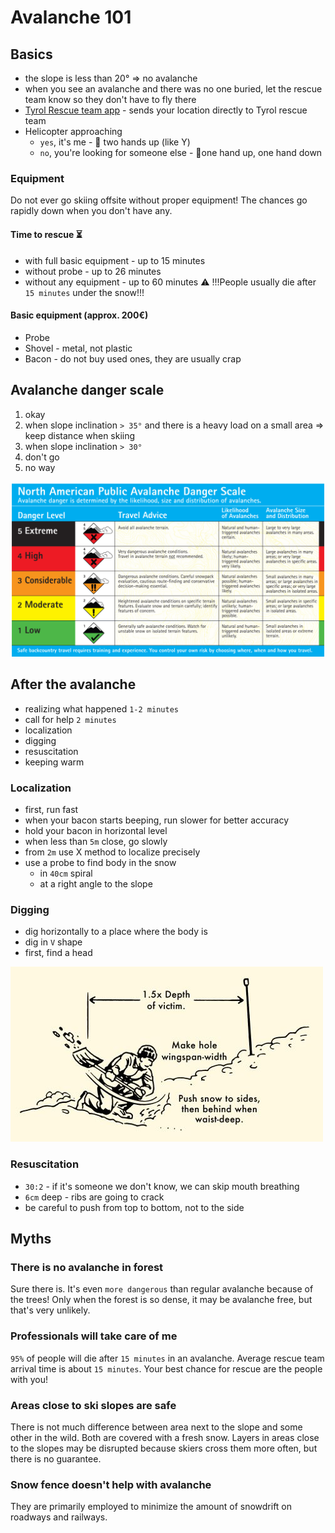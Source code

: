 # Avalanche 101

## Basics

- the slope is less than 20° => no avalanche
- when you see an avalanche and there was no one buried, let the rescue team know so they don't have to fly there
- [Tyrol Rescue team app](https://www.leitstelle-tirol.at/leistungen/zusatzleistungen/) - sends your location directly to Tyrol rescue team
- Helicopter approaching
  - `yes`, it's me - 🙌 two hands up (like Y)
  - `no`, you're looking for someone else - 🕺one hand up, one hand down


### Equipment

Do not ever go skiing offsite without proper equipment! The chances go rapidly down when you don't have any.

#### Time to rescue ⏳

- with full basic equipment - up to 15 minutes
- without probe - up to 26 minutes
- without any equipment - up to 60 minutes ⚠️ !!!People usually die after `15 minutes` under the snow!!!

#### Basic equipment (approx. 200€)

- Probe
- Shovel - metal, not plastic
- Bacon - do not buy used ones, they are usually crap

## Avalanche danger scale

1. okay
2. when slope inclination `> 35°` and there is a heavy load on a small area => keep distance when skiing
3. when slope inclination `> 30°`
4. don't go
5. no way

![Avalanche danger scale](/assets/avalanche-danger-scale.jpeg)

## After the avalanche

- realizing what happened `1-2 minutes`
- call for help `2 minutes`
- localization
- digging
- resuscitation
- keeping warm

### Localization

- first, run fast
- when your bacon starts beeping, run slower for better accuracy
- hold your bacon in horizontal level
- when less than `5m` close, go slowly
- from `2m` use X method to localize precisely
- use a probe to find body in the snow
  - in `40cm` spiral
  - at a right angle to the slope
  
### Digging

- dig horizontally to a place where the body is 
- dig in `V` shape
- first, find a head

![how to dig](/assets/avalanche-digging.jpeg)


### Resuscitation

- `30:2` - if it's someone we don't know, we can skip mouth breathing
- `6cm` deep - ribs are going to crack
- be careful to push from top to bottom, not to the side

## Myths

### There is no avalanche in forest

Sure there is. It's even `more dangerous` than regular avalanche because of the trees! Only when the forest is so dense, it may be avalanche free, but that's very unlikely. 

### Professionals will take care of me

`95%` of people will die after `15 minutes` in an avalanche. Average rescue team arrival time is about `15 minutes`. Your best chance for rescue are the people with you!

### Areas close to ski slopes are safe

There is not much difference between area next to the slope and some other in the wild. Both are covered with a fresh snow. Layers in areas close to the slopes may be disrupted because skiers cross them more often, but there is no guarantee.

### Snow fence doesn't help with avalanche

They are primarily employed to minimize the amount of snowdrift on roadways and railways.
